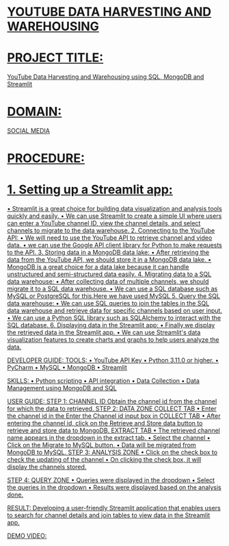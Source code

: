 # <U>YOUTUBE DATA HARVESTING AND WAREHOUSING<U>

# PROJECT TITLE:
YouTube Data Harvesting and Warehousing using SQL, MongoDB and Streamlit

# DOMAIN:
SOCIAL MEDIA

# PROCEDURE: 
# 1. Setting up a Streamlit app:
•	Streamlit is a great choice for building data visualization and analysis tools quickly and easily.
•	We can use Streamlit to create a simple UI where users can enter a YouTube channel ID, view the channel details, and select channels to migrate to the data warehouse.
2. Connecting to the YouTube API:
•	We will need to use the YouTube API to retrieve channel and video data.
•	we can use the Google API client library for Python to make requests to the API.
3. Storing data in a MongoDB data lake:
•	After retrieving the data from the YouTube API, we should store it in a MongoDB data lake.
•	MongoDB is a great choice for a data lake because it can handle unstructured and semi-structured data easily.
4. Migrating data to a SQL data warehouse:
•	After collecting data of multiple channels, we should migrate it to a SQL data warehouse.
•	We can use a SQL database such as MySQL or PostgreSQL for this.Here we have used MySQL
5. Query the SQL data warehouse:
•	We can use SQL queries to join the tables in the SQL data warehouse and retrieve data for specific channels based on user input.
•	We can use a Python SQL library such as SQLAlchemy to interact with the SQL database.
6. Displaying data in the Streamlit app:
•	Finally,we display the retrieved data in the Streamlit app.
•	We can use Streamlit's data visualization features to create charts and graphs to help users analyze the data.

DEVELOPER GUIDE:
TOOLS:
•	YouTube API Key
•	Python 3.11.0 or higher.
•	PyCharm
•	MySQL
•	MongoDB
•	Streamlit

SKILLS:
•	Python scripting
•	API integration
•	Data Collection
•	Data Management using MongoDB and SQL

USER GUIDE:
STEP 1: CHANNEL ID
Obtain the channel id from the channel for which the data to retrieved.
STEP 2: DATA ZONE
COLLECT TAB
•	Enter the channel id in the Enter the Channel id input box in COLLECT TAB
•	After entering the channel id, click on the Retrieve and Store data button to retrieve and store data to MongoDB.
EXTRACT TAB
•	The retrieved channel name appears in the dropdown in the extract tab.
•	Select the channel
•	Click on the Migrate to MySQL button.
•	Data will be migrated from MongoDB to MySQL.
STEP 3: ANALYSIS ZONE
•	Click on the check box to check the updating of the channel
•	On clicking the check box, it will display the channels stored.

STEP 4: QUERY ZONE
•	Queries were displayed in the dropdown
•	Select the queries in the dropdown
•	Results were displayed based on the analysis done.


RESULT:
Developing a user-friendly Streamlit application that enables users to search for channel details and join tables to view data in the Streamlit app.

DEMO VIDEO:

